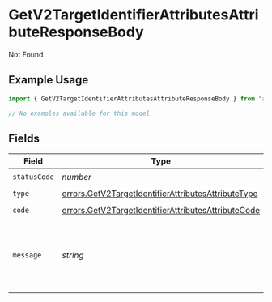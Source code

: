 # GetV2TargetIdentifierAttributesAttributeResponseBody

Not Found

## Example Usage

```typescript
import { GetV2TargetIdentifierAttributesAttributeResponseBody } from "attio-js/models/errors";

// No examples available for this model
```

## Fields

| Field                                                                                                                      | Type                                                                                                                       | Required                                                                                                                   | Description                                                                                                                | Example                                                                                                                    |
| -------------------------------------------------------------------------------------------------------------------------- | -------------------------------------------------------------------------------------------------------------------------- | -------------------------------------------------------------------------------------------------------------------------- | -------------------------------------------------------------------------------------------------------------------------- | -------------------------------------------------------------------------------------------------------------------------- |
| `statusCode`                                                                                                               | *number*                                                                                                                   | :heavy_check_mark:                                                                                                         | N/A                                                                                                                        |                                                                                                                            |
| `type`                                                                                                                     | [errors.GetV2TargetIdentifierAttributesAttributeType](../../models/errors/getv2targetidentifierattributesattributetype.md) | :heavy_check_mark:                                                                                                         | N/A                                                                                                                        |                                                                                                                            |
| `code`                                                                                                                     | [errors.GetV2TargetIdentifierAttributesAttributeCode](../../models/errors/getv2targetidentifierattributesattributecode.md) | :heavy_check_mark:                                                                                                         | N/A                                                                                                                        |                                                                                                                            |
| `message`                                                                                                                  | *string*                                                                                                                   | :heavy_check_mark:                                                                                                         | N/A                                                                                                                        | Attribute with slug/ID "my-attribute" not found.                                                                           |